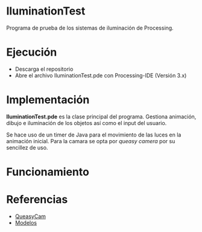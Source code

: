 # IluminationTest

Programa de prueba de los sistemas de iluminación de Processing.

# Ejecución 
* Descarga el repositorio
* Abre el archivo IluminationTest.pde con Processing-IDE (Versión 3.x)

# Implementación
**IluminationTest.pde** es la clase principal del programa. Gestiona animación, dibujo e iluminación de los objetos así como el input del usuario.

Se hace uso de un timer de Java para el movimiento de las luces en la animación inicial.
Para la camara se opta por *queasy camera* por su sencillez de uso.

# Funcionamiento

# Referencias
* [QueasyCam](https://github.com/jrc03c/queasycam)
* [Modelos](https://free3d.com/es/modelos-3d/obj/)